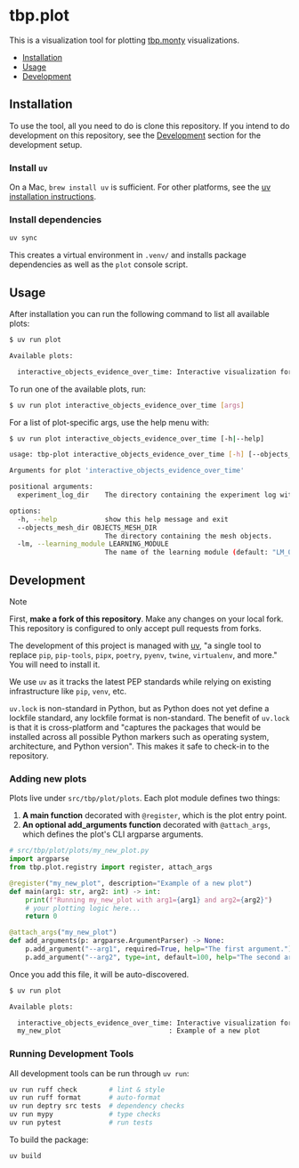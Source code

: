 # tbp.plot

This is a visualization tool for plotting [tbp.monty](https://github.com/thousandbrainsproject/tbp.monty) visualizations.

- [Installation](#installation)
- [Usage](#usage)
- [Development](#development)

## Installation

To use the tool, all you need to do is clone this repository. If you intend to do development on this repository, see the [Development](#development) section for the development setup.

### Install `uv`

On a Mac, `brew install uv` is sufficient. For other platforms, see the [uv installation instructions](https://docs.astral.sh/uv/getting-started/installation/).

### Install dependencies

```bash
uv sync
```

This creates a virtual environment in `.venv/` and installs package dependencies as well as the `plot` console script.

## Usage

After installation you can run the following command to list all available plots:

```bash
$ uv run plot

Available plots:

  interactive_objects_evidence_over_time: Interactive visualization for objects, MLH and sensor locations
```

To run one of the available plots, run:

```bash
$ uv run plot interactive_objects_evidence_over_time [args]
```

For a list of plot-specific args, use the help menu with:

```bash
$ uv run plot interactive_objects_evidence_over_time [-h|--help]

usage: tbp-plot interactive_objects_evidence_over_time [-h] [--objects_mesh_dir OBJECTS_MESH_DIR] [-lm LEARNING_MODULE] experiment_log_dir

Arguments for plot 'interactive_objects_evidence_over_time'

positional arguments:
  experiment_log_dir    The directory containing the experiment log with the detailed stats file.

options:
  -h, --help            show this help message and exit
  --objects_mesh_dir OBJECTS_MESH_DIR
                        The directory containing the mesh objects.
  -lm, --learning_module LEARNING_MODULE
                        The name of the learning module (default: "LM_0").

```


## Development

> [!NOTE]
> First, **make a fork of this repository**. Make any changes on your local fork. This repository is configured to only accept pull requests from forks.

The development of this project is managed with [uv](https://docs.astral.sh/uv/), "a single tool to replace `pip`, `pip-tools`, `pipx`, `poetry`, `pyenv`, `twine`, `virtualenv`, and more." You will need to install it.

We use `uv` as it tracks the latest PEP standards while relying on existing infrastructure like `pip`, `venv`, etc.

`uv.lock` is non-standard in Python, but as Python does not yet define a lockfile standard, any lockfile format is non-standard. The benefit of `uv.lock` is that it is cross-platform and "captures the packages that would be installed across all possible Python markers such as operating system, architecture, and Python version". This makes it safe to check-in to the repository.

### Adding new plots

Plots live under `src/tbp/plot/plots`. Each plot module defines two things:
1. **A main function** decorated with `@register`, which is the plot entry point.
2. **An optional add_arguments function** decorated with `@attach_args`, which defines the plot's CLI argparse arguments.

```python
# src/tbp/plot/plots/my_new_plot.py
import argparse
from tbp.plot.registry import register, attach_args

@register("my_new_plot", description="Example of a new plot")
def main(arg1: str, arg2: int) -> int:
    print(f"Running my_new_plot with arg1={arg1} and arg2={arg2}")
    # your plotting logic here...
    return 0

@attach_args("my_new_plot")
def add_arguments(p: argparse.ArgumentParser) -> None:
    p.add_argument("--arg1", required=True, help="The first argument.")
    p.add_argument("--arg2", type=int, default=100, help="The second argument.")

```

Once you add this file, it will be auto-discovered.

```bash
$ uv run plot

Available plots:

  interactive_objects_evidence_over_time: Interactive visualization for objects, MLH and sensor locations
  my_new_plot                           : Example of a new plot

```

### Running Development Tools

All development tools can be run through `uv run`:

```bash
uv run ruff check        # lint & style
uv run ruff format       # auto-format
uv run deptry src tests  # dependency checks
uv run mypy              # type checks
uv run pytest            # run tests
```

To build the package:

```bash
uv build
```

